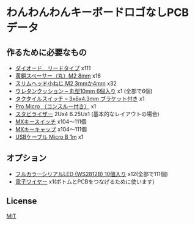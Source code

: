 
# わんわんわんキーボードロゴなしPCBデータ

## 作るために必要なもの

- [ダイオード　リードタイプ](https://yushakobo.jp/shop/a0800di-01-100/) x111
- [黄銅スペーサー（丸）M2  8mm](https://yushakobo.jp/shop/a0800c2/) x16
- [スリムヘッド小ねじ M2 3mmか4mm](https://yushakobo.jp/shop/a0800s2/) x32
- [ウレタンクッション – 丸型10mm 6個入り](https://yushakobo.jp/shop/a0800ur-01-6/) x1 (全部で6個)
- [タクタイルスイッチ – 3x6x4.3mm ブラケット付き](https://yushakobo.jp/shop/a1600ed-01-1/) x1
- [Pro Micro （コンスルー付き）](https://yushakobo.jp/shop/promicro-spring-pinheader/) x1
- [スタビライザー](https://shop.yushakobo.jp/collections/stabilizer/products/a0500st) 2Ux4 6.25Ux1 (基本的なレイアウトの場合)
- [MXキースイッチ](https://yushakobo.jp/product-category/switches/) x104～111個
- [MXキーキャップ](https://yushakobo.jp/product-category/keycaps/) x104～111個
- [USBケーブル Micro B 1m](https://yushakobo.jp/shop/usb_cable_micro_b/) x1

## オプション
- [フルカラーシリアルLED (WS2812B) 10個入り](https://yushakobo.jp/shop/a0800ws-01-10/) x12(全部で111個)
- [電子ワイヤー](https://akizukidenshi.com/catalog/g/gP-11640/) x1(ボトムとPCBをつなげるために使います)


## License
[MIT](https://github.com/kakunpc/thedogkeyboard/blob/master/LICENSE)
